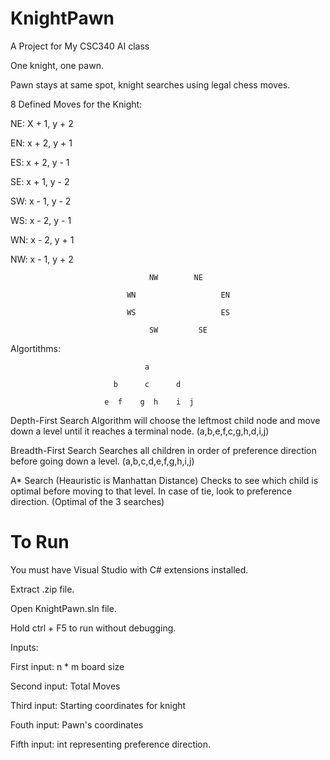 KnightPawn
==========

A Project for My CSC340 AI class

One knight, one pawn.

Pawn stays at same spot, knight searches using legal chess moves.


8 Defined Moves for the Knight:

NE: X + 1, y + 2

EN: x + 2, y + 1

ES: x + 2, y - 1

SE: x + 1, y - 2

SW: x - 1, y - 2

WS: x - 2, y - 1

WN: x - 2, y + 1

NW: x - 1, y + 2




                                   NW        NE
                             
                              WN                   EN
                        
                              WS                   ES
                        
                                   SW         SE
                                   
Algortithms:

                                  a
                                  
                           b      c      d
                            
                         e  f    g  h    i  j

Depth-First Search
     Algorithm will choose the leftmost child node and move down a level until it reaches a terminal node.
     (a,b,e,f,c,g,h,d,i,j)
     
Breadth-First Search
     Searches all children in order of preference direction before going down a level.
     (a,b,c,d,e,f,g,h,i,j)
     
A* Search (Heauristic is Manhattan Distance)
     Checks to see which child is optimal before moving to that level.  In case of tie, look to preference direction.
(Optimal of the 3 searches)

To Run
==========
You must have Visual Studio with C# extensions installed.

Extract .zip file.

Open KnightPawn.sln file.

Hold ctrl + F5 to run without debugging.


Inputs:

First input:  n * m board size

Second input: Total Moves

Third input: Starting coordinates for knight

Fouth input:  Pawn's coordinates

Fifth input: int representing preference direction.











